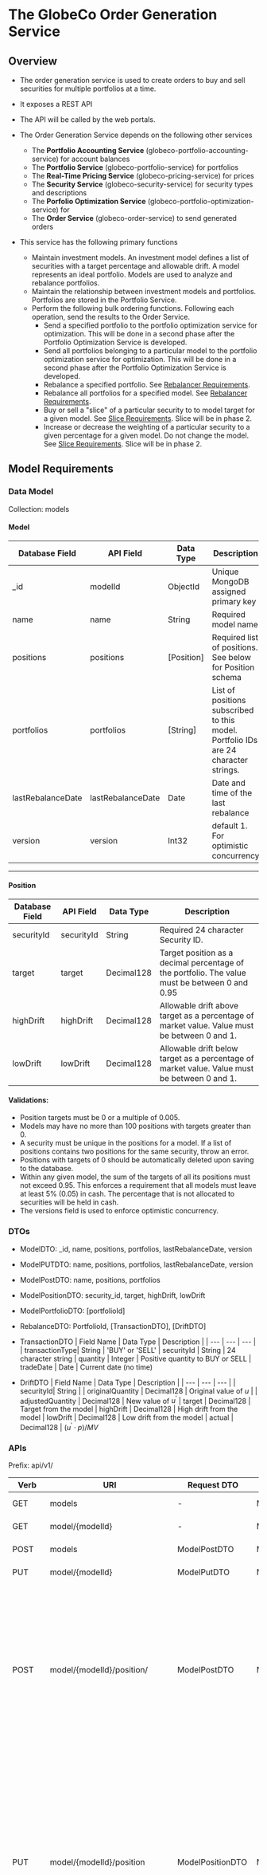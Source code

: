 # The GlobeCo Order Generation Service

## Overview

- The order generation service is used to create orders to buy and sell securities for multiple portfolios at a time.
- It exposes a REST API
- The API will be called by the web portals.
- The Order Generation Service depends on the following other services
    - The **Portfolio Accounting Service** (globeco-portfolio-accounting-service) for account balances
    - The **Portfolio Service** (globeco-portfolio-service) for portfolios
    - The **Real-Time Pricing Service** (globeco-pricing-service) for prices
    - The **Security Service** (globeco-security-service) for security types and descriptions
    - The **Porfolio Optimization Service** (globeco-portfolio-optimization-service) for  
    - The **Order Service** (globeco-order-service) to send generated orders


- This service has the following primary functions
    - Maintain investment models.  An investment model defines a list of securities with a target percentage and allowable drift.  A model represents an ideal portfolio.  Models are used to analyze and rebalance portfolios.
    - Maintain the relationship between investment models and portfolios.  Portfolios are stored in the Portfolio Service.
    - Perform the following bulk ordering functions.  Following each operation, send the results to the Order Service.
        - Send a specified portfolio to the portfolio optimization service for optimization. This will be done in a second phase after the Portfolio Optimization Service is developed.
        - Send all portfolios belonging to a particular model to the portfolio optimization service for optimization.  This will be done in a second phase after the Portfolio Optimization Service is developed.
        - Rebalance a specified portfolio. See [Rebalancer Requirements](#rebalancer-requirements).
        - Rebalance all portfolios for a specified model. See [Rebalancer Requirements](#rebalancer-requirements).
        - Buy or sell a "slice" of a particular security to to model target for a given model.  See [Slice Requirements](#slice-requirements).  Slice will be in phase 2.
        - Increase or decrease the weighting of a particular security to a given percentage for a given model.  Do not change the model. See [Slice Requirements](#slice-requirements).  Slice will be in phase 2.
    


## Model Requirements

### Data Model

Collection: models


#### **Model**
| Database Field | API Field | Data Type | Description|
| --- | --- | --- | --- |
| _id | modelId | ObjectId | Unique MongoDB assigned primary key |
| name | name | String | Required model name |
| positions | positions | [Position] | Required list of positions.  See below for Position schema |
| portfolios | portfolios | [String] | List of positions subscribed to this model.  Portfolio IDs are 24 character strings.
| lastRebalanceDate | lastRebalanceDate | Date | Date and time of the last rebalance |
| version | version | Int32 | default 1. For optimistic concurrency |
---

#### **Position**

| Database Field | API Field | Data Type | Description|
| --- | --- | --- | --- |
| securityId | securityId | String | Required 24 character Security ID.
| target | target | Decimal128 | Target position as a decimal percentage of the portfolio.  The value must be between 0 and 0.95 |
| highDrift | highDrift | Decimal128 | Allowable drift above target as a percentage of market value.  Value must be between 0 and 1.
| lowDrift | lowDrift | Decimal128 | Allowable drift below target as a percentage of market value.  Value must be between 0 and 1.

#### Validations:
- Position targets must be 0 or a multiple of 0.005.
- Models may have no more than 100 positions with targets greater than 0.
- A security must be unique in the positions for a model.  If a list of positions contains two positions for the same security, throw an error.
- Positions with targets of 0 should be automatically deleted upon saving to the database.
- Within any given model, the sum of the targets of all its positions must not exceed 0.95.  This enforces a requirement that all models must leave at least 5% (0.05) in cash.  The percentage that is not allocated to securities will be held in cash.
- The versions field is used to enforce optimistic concurrency.




### DTOs

- ModelDTO: _id, name, positions, portfolios, lastRebalanceDate, version

- ModelPUTDTO: name, positions, portfolios, lastRebalanceDate, version

- ModelPostDTO: name, positions, portfolios

- ModelPositionDTO: security_id, target, highDrift, lowDrift

- ModelPortfolioDTO: [portfolioId]

- RebalanceDTO: PortfolioId, [TransactionDTO], [DriftDTO]
    
- TransactionDTO
    | Field Name | Data Type | Description |
    | --- | --- | --- |
    | transactionType| String | 'BUY' or 'SELL'
    | securityId | String | 24 character string 
    | quantity | Integer | Positive quantity to BUY or SELL
    | tradeDate | Date | Current date (no time) 

- DriftDTO
    | Field Name | Data Type | Description |
    | --- | --- | --- |
    | securityId| String | 
    | originalQuantity | Decimal128 | Original value of $u$ |
    | adjustedQuantity | Decimal128 | New value of $u^{'}$
    | target | Decimal128 | Target from the model
    | highDrift | Decimal128 | High drift from the model
    | lowDrift | Decimal128 | Low drift from the model
    | actual | Decimal128 | $(u^{'} \cdot p)/MV$


### APIs

Prefix: api/v1/


| Verb | URI | Request DTO | Response DTO | Explanation |
| --- | --- | --- | --- | --- |
| GET | models | - | ModelDTO | Get all models
| GET | model/{modelId} | - | ModelDTO | Get model by ID
| POST | models | ModelPostDTO | ModelDTO | Post a new model
| PUT | model/{modelId} | ModelPutDTO | ModelDTO | Update a model
| POST | model/{modelId}/position/ | ModelPostDTO | ModelDTO | Adds a position in a model.  There must not be another position in the model with the same security.  The total of all targets in the model may not exceed 0.95.
| PUT | model/{modelId}/position | ModelPositionDTO | ModelDTO | Updates a model position.  The security must already exist in the model.  The target, highDrift, and lowDrift are updated to the value in the DTO.  The total of all targets in the model may not exceed 0.95
| DELETE | model/{modelId}/position | ModelPositionDTO | ModelDTO | The position in the payload is deleted as long as the values in the database exactly match the values in the DTO.
| POST | model/{modelId}/portfolio | ModelPortfolioDTO | ModelDTO | The portfolios in the payload are appending to the list of portfolios in the database for the model.  Duplicates are silently ignored.
| DELETE | model/{modelId}/portfolio | ModelPortfolioDTO | ModelDTO | The portfolios in the payload are deleted from the portfolios in the database for the model.  Missing portfolios are silently ignored.
| POST | model/{modelId}/rebalance | - | [RebalanceDTO] | Triggers a rebalance for all portfolios in the specified model |
| POST | portfolio/{portfolioID}/rebalance | - | RebalanceDTO | Triggers a rebalance for the specified portfolioId |



## Rebalancer Requirements

Rebalancing the portfolio is a non-linear optimization problem.  Let $N$ be the number of security positions in a model, let $s_i$ be the security and $u_i$ be the the number of units of security position $i$, for all $i \in \{1, 2, \cdots, N\}$.  Let $p_i$ be the price of each unit of position $i$.  And let $w_i$, $l_i$, and $h_i$, be the target weight, low drift, and high drift, respectively.

The market value, $MV$ of the portfolio is expressed as.

$$
\begin{equation}
MV = Cash +\sum_{i=1}^N u_i \cdot p_i
\end{equation}
$$

Portfolio drift, $PD$ is defined as

$$
\begin{equation}
PD = \sum_{i=1}^N |(MV \cdot t_i) - (u_i \cdot p_i)|
\end{equation}
$$

The objective of the optimization problem is to find the values of $u_1, u_2, \cdots, u_n$ that  minimize PD subject to the following constraints:

- MV is a constant.  It cannot change.
- $p_1, p_2, \cdots , p_n$ are constants.  They cannot change.
- $\forall i, u_i \in \mathbb{Z}$ (All values of u are integers)
- $\forall i, u_i \ge 0$ (All values of u are non-negative)
- $\forall i, u_i \cdot p_i \ge MV \cdot (w_i - l_i)$
- $\forall i, u_i \cdot p_i \le MV \cdot (w_i + h_i)$

### Processing Steps
For each portfolio to be rebalanced:

1. Call the /balance endpoint of the Portfolio Accounting Service to get the current positions in the portfolio.  These are the current values of $u$ for each security in the portfolio.
2. Get the target, lower drift, and upper drift for each position in the model.  These are the values of $t$, $l$, and $h$, respectively.
3. Create a combined list of positions from step 1 and 2.  For any security in step 1 that is not also in step 2, the values of $t$, $l$, and $h$ are 0.  These values of $t$, $l$, and $h$ are constants.
4. Call the pricing service to get the price for all securities in the combined list from step 3.  These are your values of $p$.  These values of $p$ are a constant.
5. Calculate MV according to equation 2.  This value is a constant.  Cash is the obtained from the position record without a securityId (null securityId).  Assume that the price is 1, so total cash is the value of the quantity returned.
6. Solve the non-linear optimization problem by minimizing equation 2.  If there are multiple solutions, pick one at random.  
7. The solution in step 6 will provide new values of $u$.  Let's call these new values $u_i^{'}$ and the original values $u_i$.  Calculate $\Delta_i = u_i^{'} - u_i$
8. For each $i$, create a TransactionDTO.  If $\Delta_i$ is greater than 0, the transactionType is BUY; if less than 0, it is SELL.  If $\Delta_i$ is 0, skip it without creating a TransactionDTO.  The securityId is the security of $s_i$, the quantity is the absolute value of $\Delta_i$.  The tradeDate is the current systems date.
9. For each $i$, create a driftDTO. The securityId is the securityId of $s_i$.  The original quantity is the original value of $u_i$.  The adjusted quantity is $u_i^{'}$.  The target, highDrift, and lowDrift come from the associated model for position $s_i$.  The field actual is calculated as $(u^{'} \cdot p)/MV$ and rounded to 4 decimal places.
10. Create a RebalanceDTO with the portfolioId, the list of TransactionDTO, and the list of DriftDTO.




## Slice Requirements

The slice requirements will be implemented in a second phase.


## External Services

### Portfolio Accounting Service
- Host: globeco-portfolio-accounting-service
- Port: 8087
- OpenAPI Schema: [Portfolio Accounting Service OpenAPI Schema](portfolio-accounting-service-openapi.yaml)
- Sample Balance DTO:
    ```yaml
    {
        "id": 2,
        "portfolioId": "683b6d88a29ee10e8b499643",
        "quantityLong": "3366336",
        "quantityShort": "0",
        "lastUpdated": "2025-06-01T15:06:41Z",
        "version": 2
    }
    ```    

### Portfolio Service
- Host: globeco-portfolio-service
- Port: 8000
- OpenAPI Schema: [Portfolio Service OpenAPI Schema](portfolio-service-openapi.yaml)
- Sample Portfolio DTO:
    ```yaml
     {
        "portfolioId": "683b6d88a29ee10e8b499643",
        "name": "Portfolio 1",
        "dateCreated": "2025-05-31T20:58:48.833000",
        "version": 1
    }
    ```
### Real-Time Pricing Service
- Host: globeco-pricing-service
- Port: 8083
- OpenAPI Schema: [Pricing Service OpenAPI Schema](pricing-service-openapi.yaml)
- Sample Price DTO:
    ```yaml
    {
        "id": 1,
        "ticker": "A",
        "date": "2014-12-12",
        "open": 40.33,
        "close": 40.33,
        "high": 40.33,
        "low": 40.33,
        "volume": 0
    }
    ```

### Security Service
- Host: globeco-security-service
- Port: 8000
- Open API Schema: [Security Service OpenAPI Schema](security-service-openapi.yaml)
- Sample Security DTO:
    ```yaml
    {
        "ticker": "A",
        "description": "AGILENT TECHNOLOGIES, INC.",
        "securityTypeId": "683b6b9620f302c879a5fef3",
        "version": 1,
        "securityId": "683b6b9620f302c879a5fef4",
        "securityType": {
        "securityTypeId": "683b6b9620f302c879a5fef3",
        "abbreviation": "CS",
        "description": "Common Stock"
    }
    ```

### Portfolio Optimization Service
- Host: globeco-portfolio-optimization-service
- Port: TBD
- Open API Schema: TBD
- This service will be implemented in Phase 2 of this project.


### Order Service
- Host: globeco-order-service
- Port: 8081
- Open API Schema: [Order Service OpenAPI Schema](order-service-openapi.yaml)
- Sample POST DTO
    ```json
    {
        "blotterId": 1,
        "statusId": 1,
        "portfolioId": "683b6d88a29ee10e8b499643",
        "orderTypeId": 1,
        "securityId": "683b6b9620f302c879a5fef4",
        "quantity": 1000,
        "limitPrice": 32.50,
        "tradeOrderId": null,
        "orderTimestamp": "2025-06-02T14:40:54.658Z",
        "version": 1
    }
    ```
- Sample Response DTO:
    ```json
    {
        "id": 1,
        "blotter": {
            "id": 1,
            "name": "Default",
            "version": 1
        },
        "status": {
            "id": 1,
            "abbreviation": "NEW",
            "description": "New",
            "version": 1
        },
        "portfolioId": "683b6d88a29ee10e8b499643",
        "orderType": {
            "id": 1,
            "abbreviation": "BUY",
            "description": "Buy",
            "version": 1
        },
        "securityId": "683b6b9620f302c879a5fef4",
        "quantity": 1000,
        "limitPrice": 32.5,
        "tradeOrderId": null,
        "orderTimestamp": "2025-06-02T14:40:54.658Z",
        "version": 1
    }

    ```

